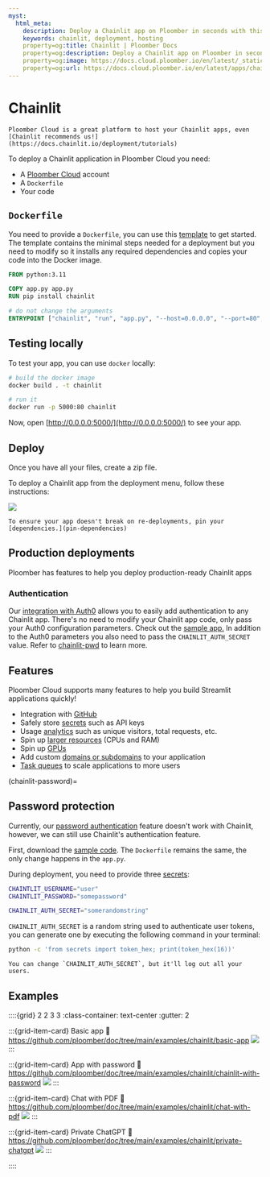 ```yaml
---
myst:
  html_meta:
    description: Deploy a Chainlit app on Ploomber in seconds with this guide.
    keywords: chainlit, deployment, hosting
    property=og:title: Chainlit | Ploomber Docs
    property=og:description: Deploy a Chainlit app on Ploomber in seconds with this guide.
    property=og:image: https://docs.cloud.ploomber.io/en/latest/_static/opengraph-images-chainlit.png
    property=og:url: https://docs.cloud.ploomber.io/en/latest/apps/chainlit.html
---
```



# Chainlit

```{tip}
Ploomber Cloud is a great platform to host your Chainlit apps, even [Chainlit recommends us!](https://docs.chainlit.io/deployment/tutorials)
```

To deploy a Chainlit application in Ploomber Cloud you need:

- A [Ploomber Cloud](https://platform.ploomber.io/register?utm_source=chainlit&utm_medium=documentation) account
- A `Dockerfile`
- Your code

## `Dockerfile`

You need to provide a `Dockerfile`, you can use this [template](https://github.com/ploomber/doc/blob/main/examples/chainlit/basic-app/Dockerfile) to get started. The template contains the minimal steps needed for a deployment but you need to modify so it installs any required dependencies and copies your code into the Docker image.

```Dockerfile
FROM python:3.11

COPY app.py app.py
RUN pip install chainlit

# do not change the arguments
ENTRYPOINT ["chainlit", "run", "app.py", "--host=0.0.0.0", "--port=80", "--headless"]
```

## Testing locally

To test your app, you can use `docker` locally:

```sh
# build the docker image
docker build . -t chainlit

# run it
docker run -p 5000:80 chainlit
```

Now, open [http://0.0.0.0:5000/](http://0.0.0.0:5000/) to see your app.


## Deploy

Once you have all your files, create a zip file.

To deploy a Chainlit app from the deployment menu, follow these instructions:

![](../static/docker.png)


```{tip}
To ensure your app doesn't break on re-deployments, pin your [dependencies.](pin-dependencies)
```

## Production deployments

Ploomber has features to help you deploy production-ready Chainlit apps

### Authentication

Our [integration with Auth0](auth0-integration) allows you to easily add authentication
to any Chainlit app. There's no need to modify your Chainlit app code, only pass your
Auth0 configuration parameters. Check out the [sample app.](https://github.com/ploomber/doc/tree/main/examples/chainlit/app-with-auth0)
In addition to the Auth0 parameters you also need to pass the `CHAINLIT_AUTH_SECRET` value. Refer to [chainlit-pwd](chainlit-password) to learn more.

## Features

Ploomber Cloud supports many features to help you build Streamlit applications quickly!

- Integration with [GitHub](../user-guide/github.md)
- Safely store [secrets](../user-guide/secrets.md) such as API keys
- Usage [analytics](../user-guide/analytics.md) such as unique visitors, total requests, etc.
- Spin up [larger resources](../user-guide/resources.md) (CPUs and RAM)
- Spin up [GPUs](../user-guide/gpu.md)
- Add custom [domains or subdomains](../user-guide/custom-domains.md) to your application
- [Task queues](task-queues) to scale applications to more users

(chainlit-password)=
## Password protection

Currently, our [password authentication](../user-guide/password.md) feature doesn't work with Chainlit, however,
we can still use Chainlit's authentication feature.

First, download the [sample code](https://github.com/ploomber/doc/tree/main/examples/chainlit/chainlit-with-password).
The `Dockerfile` remains the same, the only change happens in the `app.py`.

During deployment, you need to provide three [secrets](../user-guide/secrets.md):

```sh
CHAINTLIT_USERNAME="user"
CHAINTLIT_PASSWORD="somepassword"

CHAINLIT_AUTH_SECRET="somerandomstring"
```

`CHAINLIT_AUTH_SECRET` is a random string used to authenticate user tokens, you can
generate one by executing the following command in your terminal:

```sh
python -c 'from secrets import token_hex; print(token_hex(16))'
```

```{note}
You can change `CHAINLIT_AUTH_SECRET`, but it'll log out all your users.
```

## Examples

::::{grid} 2 2 3 3
:class-container: text-center
:gutter: 2

:::{grid-item-card} Basic app
:link: https://github.com/ploomber/doc/tree/main/examples/chainlit/basic-app
![](https://github.com/ploomber/doc/raw/main/examples/chainlit/basic-app/screenshot.webp)
:::

:::{grid-item-card} App with password
:link: https://github.com/ploomber/doc/tree/main/examples/chainlit/chainlit-with-password
![](https://github.com/ploomber/doc/raw/main/examples/chainlit/chainlit-with-password/screenshot.webp)
:::

:::{grid-item-card} Chat with PDF
:link: https://github.com/ploomber/doc/tree/main/examples/chainlit/chat-with-pdf
![](https://github.com/ploomber/doc/raw/main/examples/chainlit/chat-with-pdf/screenshot.webp)
:::

:::{grid-item-card} Private ChatGPT
:link: https://github.com/ploomber/doc/tree/main/examples/chainlit/private-chatgpt
![](https://github.com/ploomber/doc/raw/main/examples/chainlit/private-chatgpt/screenshot.webp)
:::


::::
